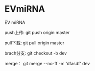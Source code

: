 # EVmiRNA
EV miRNA

push上传:
git push origin master

pull下载:
git pull origin master

brach分支:
git checkout -b dev 

merge：
git merge --no-ff -m 'dfasdf' dev
